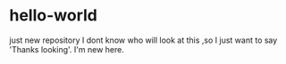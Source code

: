 # hello-world
just new repository
I dont know who will look at this ,so I just want to say 'Thanks looking'. I'm new here.
